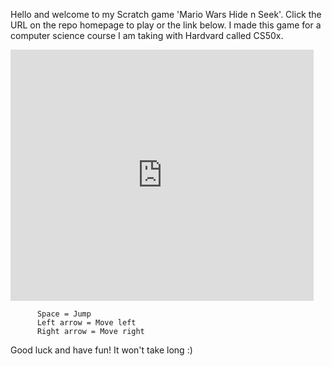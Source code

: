 Hello and welcome to my Scratch game 'Mario Wars Hide n Seek'. Click the URL on the repo homepage to play or the link below.
I made this game for a computer science course I am taking with Hardvard called CS50x.

<iframe src="https://scratch.mit.edu/projects/392086996/embed" allowtransparency="true" width="485" height="402" frameborder="0" scrolling="no" allowfullscreen></iframe>


          Space = Jump
          Left arrow = Move left
          Right arrow = Move right
          
Good luck and have fun! It won't take long :)


